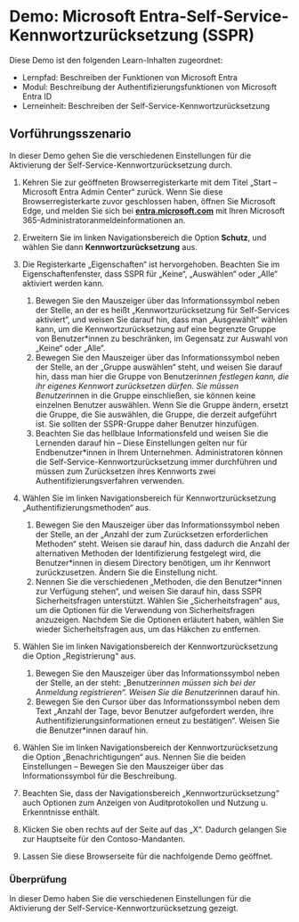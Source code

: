 <!---
---
Demo: Titel: „Microsoft Entra-Self-Service-Kennwortzurücksetzung (SSPR)“ Lernpfad/Modul/Lerneinheit: „Lernpfad: Beschreiben der Funktionen von Microsoft Entra; Modul 2: Beschreiben der Authentifizierungsfunktionen von Microsoft Entra ID; Lerneinheit 4: Beschreiben der Self-Service-Kennwortzurücksetzung“
---
--->

# Demo: Microsoft Entra-Self-Service-Kennwortzurücksetzung (SSPR)

Diese Demo ist den folgenden Learn-Inhalten zugeordnet:

- Lernpfad: Beschreiben der Funktionen von Microsoft Entra
- Modul: Beschreibung der Authentifizierungsfunktionen von Microsoft Entra ID
- Lerneinheit: Beschreiben der Self-Service-Kennwortzurücksetzung

## Vorführungsszenario

In dieser Demo gehen Sie die verschiedenen Einstellungen für die Aktivierung der Self-Service-Kennwortzurücksetzung durch.

1. Kehren Sie zur geöffneten Browserregisterkarte mit dem Titel „Start – Microsoft Entra Admin Center“ zurück.  Wenn Sie diese Browserregisterkarte zuvor geschlossen haben, öffnen Sie Microsoft Edge, und melden Sie sich bei **[entra.microsoft.com](https://entra.microsoft.com)** mit Ihren Microsoft 365-Administratoranmeldeinformationen an.

1. Erweitern Sie im linken Navigationsbereich die Option **Schutz**, und wählen Sie dann **Kennwortzurücksetzung** aus.

1. Die Registerkarte „Eigenschaften“ ist hervorgehoben.  Beachten Sie im Eigenschaftenfenster, dass SSPR für „Keine“, „Auswählen“ oder „Alle“ aktiviert werden kann.
    1. Bewegen Sie den Mauszeiger über das Informationssymbol neben der Stelle, an der es heißt „Kennwortzurücksetzung für Self-Services aktiviert“, und weisen Sie darauf hin, dass man „Ausgewählt“ wählen kann, um die Kennwortzurücksetzung auf eine begrenzte Gruppe von Benutzer*innen zu beschränken, im Gegensatz zur Auswahl von „Keine“ oder „Alle“.
    1. Bewegen Sie den Mauszeiger über das Informationssymbol neben der Stelle, an der „Gruppe auswählen“ steht, und weisen Sie darauf hin, dass man hier die Gruppe von Benutzer*innen festlegen kann, die ihr eigenes Kennwort zurücksetzen dürfen.   Sie müssen Benutzer*innen in die Gruppe einschließen, sie können keine einzelnen Benutzer auswählen.  Wenn Sie die Gruppe ändern, ersetzt die Gruppe, die Sie auswählen, die Gruppe, die derzeit aufgeführt ist.  Sie sollten der SSPR-Gruppe daher Benutzer hinzufügen.
    1. Beachten Sie das hellblaue Informationsfeld und weisen Sie die Lernenden darauf hin – Diese Einstellungen gelten nur für Endbenutzer*innen in Ihrem Unternehmen. Administratoren können die Self-Service-Kennwortzurücksetzung immer durchführen und müssen zum Zurücksetzen ihres Kennworts zwei Authentifizierungsverfahren verwenden.

1. Wählen Sie im linken Navigationsbereich für Kennwortzurücksetzung „Authentifizierungsmethoden“ aus.
    1. Bewegen Sie den Mauszeiger über das Informationssymbol neben der Stelle, an der „Anzahl der zum Zurücksetzen erforderlichen Methoden“ steht.  Weisen sie darauf hin, dass dadurch die Anzahl der alternativen Methoden der Identifizierung festgelegt wird, die Benutzer*innen in diesem Directory benötigen, um ihr Kennwort zurückzusetzen.   Ändern Sie die Einstellung nicht.
    1. Nennen Sie die verschiedenen „Methoden, die den Benutzer*innen zur Verfügung stehen“, und weisen Sie darauf hin, dass SSPR Sicherheitsfragen unterstützt. Wählen Sie „Sicherheitsfragen“ aus, um die Optionen für die Verwendung von Sicherheitsfragen anzuzeigen. Nachdem Sie die Optionen erläutert haben, wählen Sie wieder Sicherheitsfragen aus, um das Häkchen zu entfernen.

1. Wählen Sie im linken Navigationsbereich der Kennwortzurücksetzung die Option „Registrierung“ aus.
    1. Bewegen Sie den Mauszeiger über das Informationssymbol neben der Stelle, an der steht: „Benutzer*innen müssen sich bei der Anmeldung registrieren“.   Weisen Sie die Benutzer*innen darauf hin.  
    1. Bewegen Sie den Cursor über das Informationssymbol neben dem Text „Anzahl der Tage, bevor Benutzer aufgefordert werden, ihre Authentifizierungsinformationen erneut zu bestätigen“.   Weisen Sie die Benutzer*innen darauf hin.  

1. Wählen Sie im linken Navigationsbereich der Kennwortzurücksetzung die Option „Benachrichtigungen“ aus.  Nennen Sie die beiden Einstellungen – Bewegen Sie den Mauszeiger über das Informationssymbol für die Beschreibung.

1. Beachten Sie, dass der Navigationsbereich „Kennwortzurücksetzung“ auch Optionen zum Anzeigen von Auditprotokollen und Nutzung u. Erkenntnisse enthält.

1. Klicken Sie oben rechts auf der Seite auf das „X“. Dadurch gelangen Sie zur Hauptseite für den Contoso-Mandanten.

1. Lassen Sie diese Browserseite für die nachfolgende Demo geöffnet.

### Überprüfung

In dieser Demo haben Sie die verschiedenen Einstellungen für die Aktivierung der Self-Service-Kennwortzurücksetzung gezeigt.
